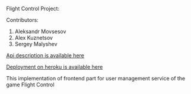 Flight Control Project:

Contributors:
1. Aleksandr Movsesov
2. Alex Kuznetsov
3. Sergey Malyshev

[Api description is available here](https://github.com/java-park-mail-ru/FlightControll-02-2018)

[Deployment on heroku is available here](https://flightcontrolfrontend.herokuapp.com/)

This implementation of frontend part for user management service of the game Flight Control
